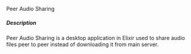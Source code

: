 Peer Audio Sharing
##### Description
Peer Audio Sharing is a desktop application in Elixir used to share audio files peer to peer instead of downloading it from main server.
